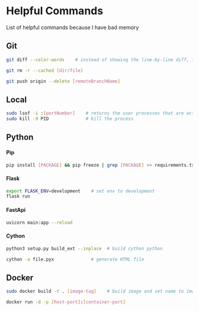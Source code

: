 # Helpful Commands
List of helpful commands because I have bad memory

## Git
```bash
git diff --color-words    # instead of showing the line-by-line diff, it shows only the words that changed
```
```bash
git rm -r --cached [dir/file]
```
```bash
git push origin --delete [remoteBranchName]
```


## Local
```bash
sudo lsof -i :[portNumber]    # returns the user processes that are active on a port
sudo kill -9 PID              # kill the process
```



## Python

#### Pip
```bash
pip install [PACKAGE] && pip freeze | grep [PACKAGE] >> requirements.txt    # install and add specific package to requirement.txt
```

#### Flask
```bash
export FLASK_ENV=development    # set env to development
flask run
```

#### FastApi
```bash
uvicorn main:app --reload     
```

#### Cython
```bash
python3 setup.py build_ext --inplace  # build cython python
```
```bash
cython -a file.pyx              # generate HTML file
```



## Docker
```bash
sudo docker build -t . [image-tag]    # build image and set name to image-tag
```
```bash
docker run -d -p [host-port]:[container-port] 
```


